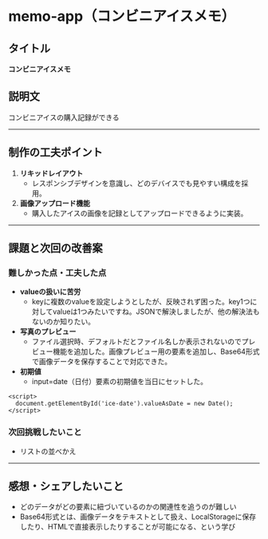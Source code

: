 # memo-app（コンビニアイスメモ）

## タイトル
**コンビニアイスメモ**

## 説明文
コンビニアイスの購入記録ができる

---

## 制作の工夫ポイント
1. **リキッドレイアウト**  
   - レスポンシブデザインを意識し、どのデバイスでも見やすい構成を採用。  
2. **画像アップロード機能**  
   - 購入したアイスの画像を記録としてアップロードできるように実装。

---

## 課題と次回の改善案

### 難しかった点・工夫した点
- **valueの扱いに苦労**  
  - keyに複数のvalueを設定しようとしたが、反映されず困った。key1つに対してvalueは1つみたいですね。JSONで解決しましたが、他の解決法もないのか知りたい。
- **写真のプレビュー** 
  - ファイル選択時、デフォルトだとファイル名しか表示されないのでプレビュー機能を追加した。画像プレビュー用の要素を追加し、Base64形式で画像データを保存することで対応できた。
- **初期値** 
  - input=date（日付）要素の初期値を当日にセットした。
```
<script>
  document.getElementById('ice-date').valueAsDate = new Date();
</script>
```

### 次回挑戦したいこと
- リストの並べかえ

---

## 感想・シェアしたいこと
- どのデータがどの要素に紐づいているのかの関連性を追うのが難しい
- Base64形式とは、画像データをテキストとして扱え、LocalStorageに保存したり、HTMLで直接表示したりすることが可能になる、という学び
